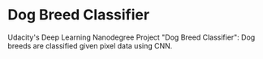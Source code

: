 # Dog Breed Classifier
Udacity's Deep Learning Nanodegree Project "Dog Breed Classifier": Dog breeds are classified given pixel data using CNN.
